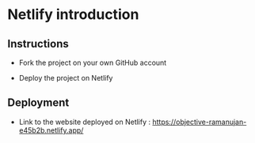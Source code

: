 # Netlify introduction

## Instructions

* Fork the project on your own GitHub account

* Deploy the project on Netlify

## Deployment

* Link to the website deployed on Netlify : https://objective-ramanujan-e45b2b.netlify.app/

